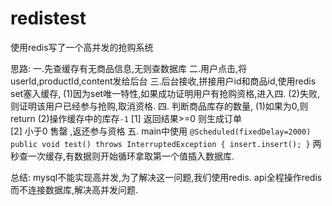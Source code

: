# redistest

使用redis写了一个高并发的抢购系统

思路:
一.先查缓存有无商品信息,无则查数据库
二.用户点击,将userId,productId,content发给后台
三.后台接收,拼接用户id和商品id,使用redis set塞入缓存,
  (1)因为set唯一特性,如果成功证明用户有抢购资格,进入四.
  (2)失败,则证明该用户已经参与抢购,取消资格.
四. 判断商品库存的数量,
  (1)如果为0,则return
  (2)操作缓存中的库存`-1`
    [1] 返回结果>=0 则生成订单  
    [2] 小于0 售罄 ,返还参与资格
五. main中使用
      ```
      @Scheduled(fixedDelay=2000)
          public void test() throws InterruptedException {
              insert.insert();
          }
      ```
    两秒查一次缓存,有数据则开始循环拿取第一个值插入数据库.

总结:
    mysql不能实现高并发,为了解决这一问题,我们使用redis.
    api全程操作redis而不连接数据库,解决高并发问题.
